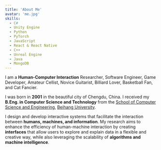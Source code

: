 ```yaml
---
title: 'About Me'
avatar: 'me.jpg'
skills:
  - C#
  - Unity Engine
  - Python
  - PyTorch
  - JavaScript
  - React & React Native
  - C++
  - Unreal Engine
  - Java
  - MongoDB
---
```


I am a **Human-Computer Interaction** Researcher, Software Engineer, Game Developer, Amateur Cellist, Novice Guitarist, Billiard Lover, Basketball Fan, and Cat Fancier.

I was born in **2001** in the beautiful city of Chengdu, China. I received my **B.Eng. in Computer Science and Technology** from the [School of Computer Science and Engineering](https://scse.buaa.edu.cn/), [Beihang University](https://buaa.edu.cn/).

I design and develop interactive systems that facilitate the interaction between **humans, machines, and information**. My research aims to enhance the efficiency of human-machine interaction by creating **interfaces** that allow users to explore and explain data in a flexible and creative way, while also leveraging the scalability of **algorithms and machine intelligence**.
